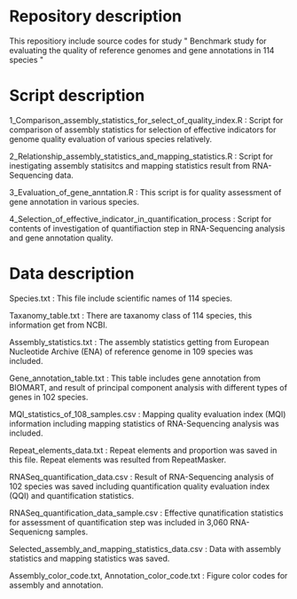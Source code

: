 # Repository description

This repositiory include source codes for study " Benchmark study for evaluating the quality of reference genomes and gene annotations in 114 species "

# Script description
1_Comparison_assembly_statistics_for_select_of_quality_index.R : Script for comparison of assembly statistics for selection of effective indicators for genome quality evaluation of various species relatively.

2_Relationship_assembly_statistics_and_mapping_statistics.R : Script for inestigating assembly statisitcs and mapping statistics result from RNA-Sequencing data.


3_Evaluation_of_gene_anntation.R : This script is for quality assessment of gene annotation in various species.

4_Selection_of_effective_indicator_in_quantification_process : Script for contents of investigation of quantifiaction step in RNA-Sequencing analysis and gene annotation quality.




# Data description

Species.txt : This file include scientific names of 114 species.

Taxanomy_table.txt : There are taxanomy class of 114 species, this information get from NCBI.

Assembly_statistics.txt : The assembly statistics getting from European Nucleotide Archive (ENA) of reference genome in 109 species was included.

Gene_annotation_table.txt : This table includes gene annotation from BIOMART, and result of principal component analysis with different types of genes in 102 species.

MQI_statistics_of_108_samples.csv : Mapping quality evaluation index (MQI) information including mapping statistics of RNA-Sequencing analysis was included. 

Repeat_elements_data.txt : Repeat elements and proportion was saved in this file. Repeat elements was resulted from RepeatMasker.

RNASeq_quantification_data.csv : Result of RNA-Sequencing analysis of 102 species was saved including quantification quality evaluation index (QQI) and quantification statistics.

RNASeq_quantification_data_sample.csv : Effective qunatification statistics for assessment of quantification step was included in 3,060 RNA-Sequenicng samples.

Selected_assembly_and_mapping_statistics_data.csv : Data with assembly statistics and mapping statistics was saved.

Assembly_color_code.txt, Annotation_color_code.txt : Figure color codes for assembly and annotation.
